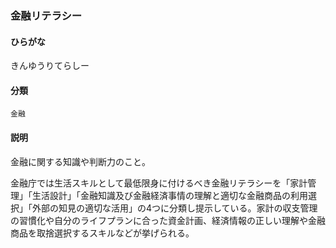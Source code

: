 <div style="display:none;">

## [あ行](securities-terms?id=あ行)
## [か行](securities-terms?id=か行)

</div>

### 金融リテラシー

#### ひらがな

きんゆうりてらしー

#### 分類

`金融`

#### 説明

金融に関する知識や判断力のこと。
 
金融庁では生活スキルとして最低限身に付けるべき金融リテラシーを「家計管理」「生活設計」「金融知識及び金融経済事情の理解と適切な金融商品の利用選択」「外部の知見の適切な活用」の4つに分類し提示している。家計の収支管理の習慣化や自分のライフプランに合った資金計画、経済情報の正しい理解や金融商品を取捨選択するスキルなどが挙げられる。

<div style="display:none;">

## [さ行](securities-terms?id=さ行)
## [た行](securities-terms?id=た行)
## [な行](securities-terms?id=な行)
## [は行](securities-terms?id=は行)
## [ま行](securities-terms?id=ま行)
## [や行](securities-terms?id=や行)
## [ら行](securities-terms?id=ら行)
## [わ行](securities-terms?id=わ行)
## [英数字・記号](securities-terms?id=英数字・記号)

</div>

